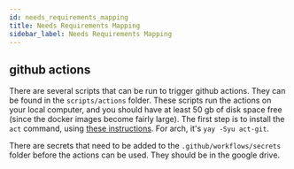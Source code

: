 ```yaml
---
id: needs_requirements_mapping
title: Needs Requirements Mapping
sidebar_label: Needs Requirements Mapping
---
```


## github actions

There are several scripts that can be run to trigger github actions. They can be found in the `scripts/actions` folder. These scripts run the actions on your local computer, and you should have at least 50 gb of disk space free (since the docker images become fairly large). The first step is to install the `act` command, using [these instructions](https://github.com/nektos/act#installation). For arch, it's `yay -Syu act-git`.

There are secrets that need to be added to the `.github/workflows/secrets` folder before the actions can be used. They should be in the google drive.
